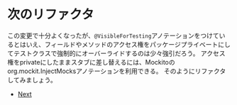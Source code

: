 # 次のリファクタ

この変更で十分よくなったが、`@VisibleForTesting`アノテーションをつけているとはいえ、フィールドやメソッドのアクセス権をパッケージプライベートにしてテストクラスで強制的にオーバーライドするのは少々強引だろう。
アクセス権をprivateにしたままスタブに差し替えるには、Mockitoのorg.mockit.InjectMocksアノテーションを利用できる。
そのようにリファクタしてみましょう。

* [Next](https://github.com/aha-oretama/android_legacy_refactor/blob/05-injectmocks/05.md)
